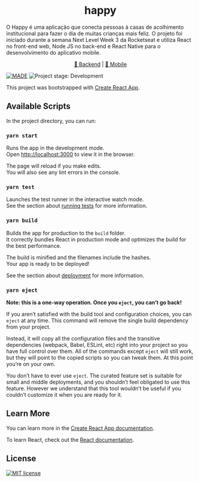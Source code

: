 <h1 align="center">happy</h1>
<p>O Happy é uma aplicação que conecta pessoas à casas de acolhimento institucional para fazer o dia de muitas crianças mais feliz. O projeto foi iniciado durante a semana Next Level Week 3 da Rocketseat e utiliza React no front-end web, Node JS no back-end e React Native para o desenvolvimento do aplicativo mobile.</p>

<p align="center">
    <a href="https://github.com/nathaliareboucas/happy-banck-end">🔗 Backend</a> 
    | 
    <a href="https://github.com/nathaliareboucas/happy-mobile">🔗 Mobile</a>
</p> 

[![MADE](https://img.shields.io/badge/Made%20with-React-blue.svg)](https://pt-br.reactjs.org/)
<img alt="Project stage: Development" src="https://img.shields.io/badge/Project%20Stage-Development-yellowgreen.svg" />


This project was bootstrapped with [Create React App](https://github.com/facebook/create-react-app).

## Available Scripts

In the project directory, you can run:

### `yarn start`

Runs the app in the development mode.<br />
Open [http://localhost:3000](http://localhost:3000) to view it in the browser.

The page will reload if you make edits.<br />
You will also see any lint errors in the console.

### `yarn test`

Launches the test runner in the interactive watch mode.<br />
See the section about [running tests](https://facebook.github.io/create-react-app/docs/running-tests) for more information.

### `yarn build`

Builds the app for production to the `build` folder.<br />
It correctly bundles React in production mode and optimizes the build for the best performance.

The build is minified and the filenames include the hashes.<br />
Your app is ready to be deployed!

See the section about [deployment](https://facebook.github.io/create-react-app/docs/deployment) for more information.

### `yarn eject`

**Note: this is a one-way operation. Once you `eject`, you can’t go back!**

If you aren’t satisfied with the build tool and configuration choices, you can `eject` at any time. This command will remove the single build dependency from your project.

Instead, it will copy all the configuration files and the transitive dependencies (webpack, Babel, ESLint, etc) right into your project so you have full control over them. All of the commands except `eject` will still work, but they will point to the copied scripts so you can tweak them. At this point you’re on your own.

You don’t have to ever use `eject`. The curated feature set is suitable for small and middle deployments, and you shouldn’t feel obligated to use this feature. However we understand that this tool wouldn’t be useful if you couldn’t customize it when you are ready for it.

## Learn More

You can learn more in the [Create React App documentation](https://facebook.github.io/create-react-app/docs/getting-started).

To learn React, check out the [React documentation](https://reactjs.org/).

## License
[![MIT license](https://img.shields.io/badge/License-MIT-blue.svg)](https://lbesson.mit-license.org/)
